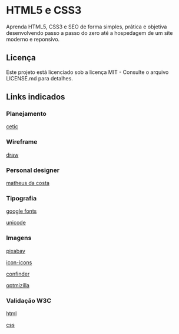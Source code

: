 # HTML5 e CSS3
Aprenda HTML5, CSS3 e SEO de forma simples, prática e objetiva desenvolvendo passo a 
passo do zero até a hospedagem de um site moderno e reponsivo.
## Licença
Este projeto está licenciado sob a licença MIT - Consulte o arquivo LICENSE.md para detalhes.
## Links  indicados
###  Planejamento
[cetic](https://www.cetic.br/)

### Wireframe
[draw](https://app.diagrams.net/)
### Personal designer
[matheus da costa](http://matheusdacosta.art.br/)
### Tipografia
[google fonts](https://fonts.google.com/)

[unicode](https://www.unicode.org/charts/)
### Imagens
[pixabay](https://pixabay.com/pt/)

[icon-icons](https://icon-icons.com/pt/)

[confinder](https://www.iconfinder.com/)

[optmizilla](https://imagecompressor.com/pt/)

### Validação W3C
[html](https://validator.w3.org/)

[css](https://jigsaw.w3.org/css-validator/)
